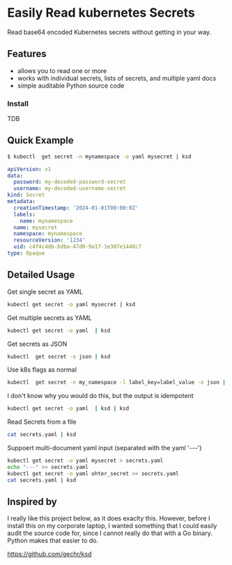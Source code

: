 # Easily Read kubernetes Secrets

Read base64 encoded Kubernetes secrets without getting in your way.

## Features

- allows you to read one or more 
- works with individual secrets, lists of secrets, and multiple yaml docs
- simple auditable Python source code

### Install

TDB

## Quick Example

```bash
$ kubectl  get secret -n mynamespace -o yaml mysecret | ksd
```
```yaml
apiVersion: v1
data:
  password: my-decoded-password-secret
  username: my-decoded-username-secret
kind: Secret
metadata:
  creationTimestamp: '2024-01-01T00:00:0Z'
  labels:
    name: mynamespace
  name: mysecret
  namespace: mynamespace
  resourceVersion: '1234'
  uid: c4f4c4db-bdba-47d0-9a17-1e307e1448c7
type: Opaque
```

## Detailed Usage

Get single secret as YAML

```bash
kubectl get secret -o yaml mysecret | ksd 
```

Get multiple secrets as YAML

```bash
kubectl get secret -o yaml  | ksd
```

Get secrets as JSON

```bash
kubectl  get secret -o json | ksd
```

Use k8s flags as normal

```bash
kubectl  get secret -n my_namespace -l label_key=label_value -o json | ksd
```

I don't know why you would do this, but the output is idempotent

```bash
kubectl get secret -o yaml  | ksd | ksd
```

Read Secrets from a file 

```bash
cat secrets.yaml | ksd
```

Suppoert multi-document yaml input (separated with the yaml '---')

```bash
kubectl get secret -o yaml mysecret > secrets.yaml
echo "---" >> secrets.yaml
kubectl get secret -o yaml ohter_secret >> secrets.yaml
cat secrets.yaml | ksd
```


## Inspired by

I really like this project below, as it does exaclty this. 
However, before I install this on my corporate laptop,
I wanted something that I could easily audit the source code for,
since I cannot really do that with a Go binary. Python makes that
easier to do.

https://github.com/gechr/ksd
